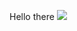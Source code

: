 Hello there
![](https://github-readme-stats-elysiumrl.vercel.app/api?username=ElysiumRL&count_private=true&show_icons=true&theme=material-palenight)
